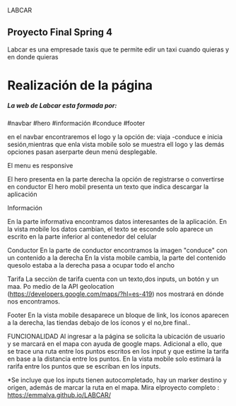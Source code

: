 
LABCAR
<h2> Proyecto Final Spring 4 </h2>
<p> Labcar es una empresade taxis que te permite edir un taxi cuando quieras y en donde quieras</p>

<h1>Realización de la página</h1>
<h5>La web de Labcar esta formada por:</h5>

#navbar
#hero
#información
#conduce
#footer

en el navbar encontraremos el logo y la opción de: viaja -conduce e inicia sesión,mientras que enla vista mobile solo se muestra ell logo y las demás opciones pasan aserparte deun menú desplegable.

El menu es responsive

El hero presenta en la parte derecha la opción de registrarse o convertirse en conductor
El hero mobil presenta un texto que indica descargar la aplicación 

Información

En la parte informativa encontramos datos interesantes de la aplicación. En la vista mobile los datos cambian, el texto se esconde solo aparece un escrito en la parte inferior al contenedor del celular


Conductor
En la parte de conductor encontramos la imagen "conduce" con un contenido a la derecha
En la vista mobile cambia, la parte del contenido quesolo estaba a la derecha pasa a ocupar todo el ancho

Tarifa
La secciòn de tarifa cuenta con un texto,dos inputs, un botón y un maa.
Po medio de la API geolocation (https://developers.google.com/maps/?hl=es-419)  nos mostrará en dónde nos encontramos.

Footer
En la vista mobile desaparece un bloque de link, los íconos aparecen a la derecha, las tiendas debajo de los íconos y el no,bre final..

FUNCIONALIDAD
Al ingresar a la página se solicita la ubicación de usuario y se marcará en el mapa con ayuda de google maps.
Adicional a ello, que se trace una ruta entre los puntos escritos en los input y que estime la tarifa en base a la distancia entre los puntos.
En la vista mobile solo estimará la rarifa entre los puntos que se escriban en los inputs.

*Se incluye que los inputs tienen autocompletado, hay un marker destino y origen, además de marcar la ruta en el mapa. 
Mira elproyecto completo : https://emmalva.github.io/LABCAR/
